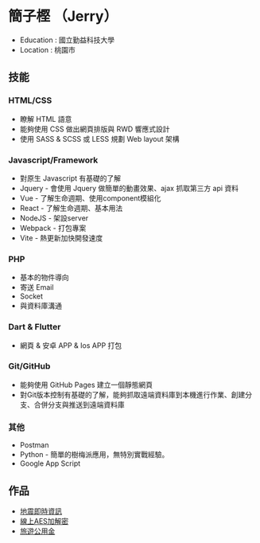 # 簡子樫 （Jerry）

* Education : 國立勤益科技大學
* Location : 桃園市

## 技能

### HTML/CSS
* 瞭解 HTML 語意
* 能夠使用 CSS 做出網頁排版與 RWD 響應式設計
* 使用 SASS & SCSS 或 LESS 規劃 Web layout 架構
 
### Javascript/Framework
* 對原生 Javascript 有基礎的了解
* Jquery - 會使用 Jquery 做簡單的動畫效果、ajax 抓取第三方 api 資料
* Vue - 了解生命週期、使用component模組化
* React - 了解生命週期、基本用法
* NodeJS - 架設server
* Webpack - 打包專案
* Vite - 熱更新加快開發速度

### PHP
* 基本的物件導向
* 寄送 Email
* Socket
* 與資料庫溝通

### Dart & Flutter
* 網頁 & 安卓 APP & Ios APP 打包

### Git/GitHub
* 能夠使用 GitHub Pages 建立一個靜態網頁
* 對Git版本控制有基礎的了解，能夠抓取遠端資料庫到本機進行作業、創建分支、合併分支與推送到遠端資料庫

### 其他
* Postman
* Python - 簡單的樹梅派應用，無特別實戰經驗。
* Google App Script

## 作品
* [地震即時資訊](https://jerrybull.github.io/TaiwanEarthquake/ "link")
* [線上AES加解密](https://jerrybull.github.io/AESEncryptionAndDecryption/ "link")
* [旅遊公用金](https://jerrybull.github.io/TourismPublicFunds/ "link")
